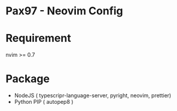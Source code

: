 # Pax97 - Neovim Config
# Requirement
nvim >= 0.7
# Package 
- NodeJS ( typescripr-language-server, pyright, neovim, prettier)
- Python PIP ( autopep8 )
